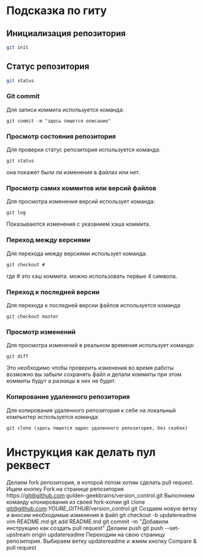 # Подсказка по гиту

## Инициализация репозитория

```sh
git init
```

## Статус репозитория

```sh
git status
```

### Git commit
Для записи коммита используется команда:
```
git commit -m "здесь пишется описание"
```


### Просмотр состояния репозитория

Для проверки статус репозитория используется команда:
```
git status
```
она покажет были ли изменения в файлах или нет.


### Просмотр самих коммитов или версий файлов

Для просмотра изменения версий использует команда:
```
git log
```
Показываются изменения с указанием хэша коммита.

### Переход между версиями
Для перехода между версиями использует команда:
```
git checkout #
```
где # это хэш коммита. можно использовать первые 4 символа.

### Переход к последней версии
Для перехода к последней версии файлов используется команда
```
git checkout master
```



### Просмотр изменений
Для просмотра изменений в реальном времения использует команда:
```
git diff
``` 
Это необходимо чтобы проверить изменения во время работы возможно вы забыли сохранять файл и делали коммиты при этом коммиты будут а разницы в них не будет.

### Копирование удаленного репозитория
Для копирования удаленного репозитория к себе на локальный компьютер
используется команда:
```
git clone (здесь пишется адрес удаленного репозитория, без скобок)
```

# Инструкция как делать пул реквест
Делаем fork репозитория, в которой потом хотим сделать pull request. Ищем кнопку Fork на странице репозитория https://git@github.com:gulden-geekbrains/version_control.git
Выполняем команду клонирования из своей fork-копии
git clone git@github.com:*YOURE_GITHUB*/version_control.git
Создаем новую ветку и вносим необходимые изменения в файл
git checkout -b updatereadme
vim README.md
git add README.md
git commit -m "Добавили инструкцию как создать pull request"
Делаем push
git push --set-upstream origin updatereadme
Переходим на свою страницу репозитория. Выбираем ветку updatereadme и жмем кнопку Compare & pull request